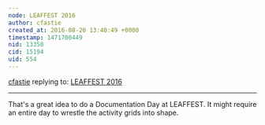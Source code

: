 ```yaml
---
node: LEAFFEST 2016
author: cfastie
created_at: 2016-08-20 13:40:49 +0000
timestamp: 1471700449
nid: 13350
cid: 15194
uid: 554
---
```




[cfastie](../profile/cfastie) replying to: [LEAFFEST 2016](../notes/cfastie/08-12-2016/leaffest-2016)

----
That's a great idea to do a Documentation Day at LEAFFEST. It might require an entire day to wrestle the activity grids into shape.